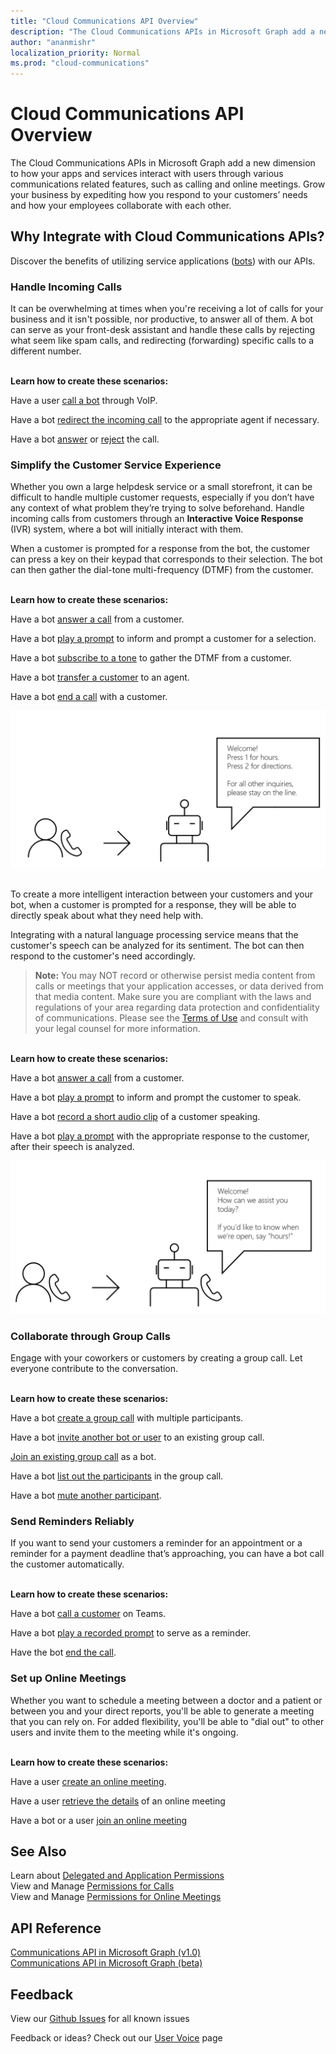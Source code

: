 ```yaml
---
title: "Cloud Communications API Overview"
description: "The Cloud Communications APIs in Microsoft Graph add a new dimension to how your apps and services interact with users through various communications related features, such as calling and online meetings"
author: "ananmishr"
localization_priority: Normal
ms.prod: "cloud-communications"
---
```


# Cloud Communications API Overview
The Cloud Communications APIs in Microsoft Graph add a new dimension to how your apps and services interact with users through various communications related features, such as calling and online meetings. Grow your business by expediting how you respond to your customers’ needs and how your employees collaborate with each other.

## Why Integrate with Cloud Communications APIs?

Discover the benefits of utilizing service applications ([bots](https://microsoftgraph.github.io/microsoft-graph-comms-samples/docs/articles/calls/register-calling-bot.html?q=create%20bot)) with our APIs.

### Handle Incoming Calls

It can be overwhelming at times when you're receiving a lot of calls for your business and it isn't possible, nor productive, to answer all of them. A bot can serve as your front-desk assistant and handle these calls by rejecting what seem like spam calls, and redirecting (forwarding) specific calls to a different number.

<br/>**Learn how to create these scenarios:**<br/>

Have a user [call a bot](/graph/api/application-post-calls?view=graph-rest-1.0) through VoIP.

Have a bot [redirect the incoming call](/graph/api/call-redirect?view=graph-rest-1.0) to the appropriate agent if necessary.

Have a bot [answer](/graph/api/call-answer?view=graph-rest-1.0) or [reject](/graph/api/call-reject?view=graph-rest-1.0) the call.


### Simplify the Customer Service Experience
Whether you own a large helpdesk service or a small storefront, it can be difficult to handle multiple customer requests, especially if you don’t have any context of what problem they’re trying to solve beforehand. Handle incoming calls from customers through an **Interactive Voice Response** (IVR) system, where a bot will initially interact with them.

When a customer is prompted for a response from the bot, the customer can press a key on their keypad that corresponds to their selection. The bot can then gather the dial-tone multi-frequency (DTMF) from the customer.

<br/>**Learn how to create these scenarios:**<br/>

Have a bot [answer a call](/graph/api/call-answer?view=graph-rest-1.0) from a customer.

Have a bot [play a prompt](/graph/api/call-playprompt?view=graph-rest-1.0) to inform and prompt a customer for a selection.

Have a bot [subscribe to a tone](/graph/api/call-subscribetotone?view=graph-rest-1.0) to gather the DTMF from a customer.

Have a bot [transfer a customer](/graph/api/call-transfer?view=graph-rest-1.0) to an agent.

Have a bot [end a call](/graph/api/call-delete?view=graph-rest-1.0) with a customer.

![IVR Diagram - Transfer](images/communications-ivr-transfer.png)<br/><br/>

To create a more intelligent interaction between your customers and your bot, when a customer is prompted for a response, they will be able to directly speak about what they need help with.

Integrating with a natural language processing service means that the customer's speech can be analyzed for its sentiment. The bot can then respond to the customer's need accordingly.

>**Note:** You may NOT record or otherwise persist media content from calls or meetings that your application accesses, or data derived from that media content. Make sure you are compliant with the laws and regulations of your area regarding data protection and confidentiality of communications. Please see the [Terms of Use](https://docs.microsoft.com/en-us/legal/microsoft-apis/terms-of-use) and consult with your legal counsel for more information.

<br/>**Learn how to create these scenarios:**<br/>

Have a bot [answer a call](/graph/api/call-answer?view=graph-rest-1.0) from a customer.

Have a bot [play a prompt](/graph/api/call-playprompt?view=graph-rest-1.0) to inform and prompt the customer to speak.

Have a bot [record a short audio clip](/graph/api/call-record?view=graph-rest-1.0) of a customer speaking.

Have a bot [play a prompt](/graph/api/call-playprompt?view=graph-rest-1.0) with the appropriate response to the customer, after their speech is analyzed.

![IVR Diagram](images/communications-ivr.PNG)


### Collaborate through Group Calls
Engage with your coworkers or customers by creating a group call. Let everyone contribute to the conversation.

<br/>**Learn how to create these scenarios:**<br/>

Have a bot [create a group call](/graph/api/application-post-calls?view=graph-rest-1.0#example-3-create-a-group-call-with-service-hosted-media) with multiple participants.

Have a bot [invite another bot or user](/graph/api/participant-invite?view=graph-rest-1.0) to an existing group call.

[Join an existing group call](/graph/api/application-post-calls?view=graph-rest-1.0#example-5-join-scheduled-meeting-with-service-hosted-media) as a bot.

Have a bot [list out the participants](/graph/api/call-list-participants?view=graph-rest-1.0) in the group call.

Have a bot [mute another participant](/graph/api/participant-mute?view=graph-rest-1.0).


### Send Reminders Reliably
If you want to send your customers a reminder for an appointment or a reminder for a payment deadline that’s approaching, you can have a bot call the customer automatically. <!--If the customer misses the call, it will leave a voicemail with the automated message. (Add this back once bot to PSTN calling works)-->

<br/>**Learn how to create these scenarios:**<br/>

Have a bot [call a customer](/graph/api/application-post-calls?view=graph-rest-1.0) on Teams.

Have a bot [play a recorded prompt](/graph/api/call-playprompt?view=graph-rest-1.0) to serve as a reminder.

Have the bot [end the call](/graph/api/call-delete?view=graph-rest-1.0).


### Set up Online Meetings
Whether you want to schedule a meeting between a doctor and a patient or between you and your direct reports, you'll be able to generate a meeting that you can rely on. For added flexibility, you'll be able to "dial out" to other users and invite them to the meeting while it's ongoing.

<br/>**Learn how to create these scenarios:**<br/>

Have a user [create an online meeting](/graph/api/application-post-onlinemeetings?view=graph-rest-1.0).

Have a user [retrieve the details](https://docs.microsoft.com/en-us/graph/api/onlinemeeting-get?view=graph-rest-1.0) of an online meeting

Have a bot or a user [join an online meeting](/graph/api/application-post-calls?view=graph-rest-1.0#example-5-join-scheduled-meeting-with-service-hosted-media)


## See Also
Learn about [Delegated and Application Permissions](https://docs.microsoft.com/en-us/azure/active-directory/develop/v1-permissions-and-consent)<br/>
View and Manage [Permissions for Calls](/graph/permissions-reference#calls-permissions)<br/>
View and Manage [Permissions for Online Meetings](/graph/permissions-reference#online-meetings-permissions)

## API Reference
[Communications API in Microsoft Graph (v1.0)](https://docs.microsoft.com/en-us/graph/api/resources/communications-api-overview?view=graph-rest-1.0)<br/>
[Communications API in Microsoft Graph (beta)](https://docs.microsoft.com/en-us/graph/api/resources/calls-api-overview?view=graph-rest-beta)


## Feedback
View our [Github Issues](https://github.com/microsoftgraph/microsoft-graph-comms-samples/issues) for all known issues<br/>

Feedback or ideas? Check out our [User Voice](https://microsoftgraph.uservoice.com/forums/920506-microsoft-graph-feature-requests?category_id=373858) page
